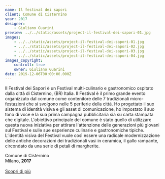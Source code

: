 ```yaml
---
name: Il festival dei sapori
client: Comune di Cisternino
year: 2017
designer:
    - Giuliano Guarini
preview: ../../static/assets/project-il-festival-dei-sapori-01.jpg
images:
    - ../../static/assets/project-il-festival-dei-sapori-01.jpg
    - ../../static/assets/project-il-festival-dei-sapori-02.jpg
    - ../../static/assets/project-il-festival-dei-sapori-03.jpg
    - ../../static/assets/project-il-festival-dei-sapori-04.jpg
images_copyright:
    controll: true
    owner: Giuliano Guarini
date: 2019-12-06T00:00:00.000Z
---
```


Il Festival dei Sapori è un Festival multi-culinario e gastronomico ospitato dalla città di Cisternino, (BR) Italia. Il Festival è il primo grande evento organizzato dal comune come contenitore delle 7 tradizionali micro-festazioni che si svolgono nelle 5 periferie della città. Ho progettato il suo sistema di identità visiva e gli asset di comunicazione, ho impostato il suo tono di voce e la sua prima campagna pubblicitaria sia su carta stampata che digitale. L'obiettivo principale del comune è stato quello di utilizzare questa nuova iniziativa per attirare l'attenzione delle generazioni più giovani sul Festival e sulle sue esperienze culinarie e gastronomiche tipiche. L’identità visiva del Festival vuole così essere una radicale modernizzazione delle antiche decorazioni dei tradizionali vasi in ceramica, il gallo rampante, circondato da una serie di petali di margherite.

Comune di Cisternino  
Milano, **2017**<br><br>
[Scopri di più](https://www.lamiapieranna.it/it/eventi/eco-festival-dei-sapori/)
